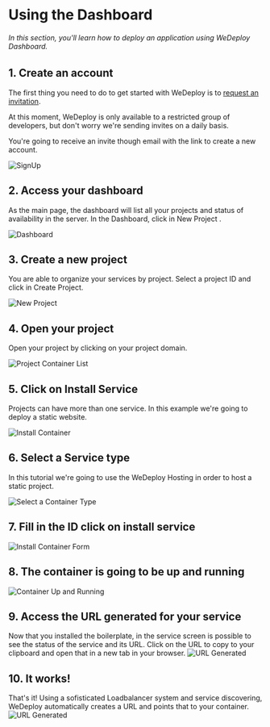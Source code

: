 # Using the Dashboard

###### In this section, you'll learn how to deploy an application using WeDeploy Dashboard.

<!-- <article id="1-create-an-account"> -->

## 1. Create an account


The first thing you need to do to get started with WeDeploy is to [request an invitation](http://wedeploy.com/).

At this moment, WeDeploy is only available to a restricted group of developers, but don't worry we're sending invites on a daily basis.

You're going to receive an invite though email with the link to create a new account.

![SignUp](https://cloud.githubusercontent.com/assets/301291/17795864/bfc70c4a-6570-11e6-94f8-2b9cf3c45998.jpg)

<!-- </article> -->

<!-- <article id="2-access-your-dashboard"> -->

## 2. Access your dashboard

As the main page, the dashboard will list all your projects and status of availability in the server. In the Dashboard, click in New Project .

![Dashboard](https://cloud.githubusercontent.com/assets/301291/18655293/798013ae-7e9c-11e6-8f7f-4d029d73d2bb.png)

<!-- </article> -->

<!-- <article id="3-create-a-new-project"> -->

## 3. Create a new project

You are able to organize your services by project. Select a project ID and click in Create Project.

![New Project](https://cloud.githubusercontent.com/assets/301291/18656444/0409e49c-7ea6-11e6-8961-eeccd4deab43.png)

<!-- </article> -->

<!-- <article id="4-open-your-project"> -->

## 4. Open your project

Open your project by clicking on your project domain.

![Project Container List](https://cloud.githubusercontent.com/assets/301291/18656506/7e3d873c-7ea6-11e6-945b-2da9ba801c3e.png)

<!-- </article> -->

<!-- <article id="5-click-in-install-service"> -->

## 5. Click on Install Service

Projects can have more than one service. In this example we're going to deploy a static website.

![Install Container](https://cloud.githubusercontent.com/assets/301291/18655453/c83e2a66-7e9d-11e6-8440-673e3781335b.png)

<!-- </article> -->

<!-- <article id="6-select-a-service-type"> -->

## 6. Select a Service type
In this tutorial we're going to use the WeDeploy Hosting in order to host a static project.

![Select a Container Type](https://cloud.githubusercontent.com/assets/301291/18656521/9f3392b0-7ea6-11e6-9d05-29c68a657f6d.png)

<!-- </article> -->

<!-- <article id="7-fill-in-the-name-and-id-and-click-in-install-service"> -->

## 7. Fill in the ID click on install service

![Install Container Form](https://cloud.githubusercontent.com/assets/301291/18656546/cac3682e-7ea6-11e6-8e24-354a1df99ea0.png)

<!-- </article> -->

<!-- <article id="8-hosting-template-and-github-repository"> -->

## 8. The container is going to be up and running

![Container Up and Running](https://cloud.githubusercontent.com/assets/301291/18656561/f076a57c-7ea6-11e6-9d9d-aa288ca72135.png)

<!-- </article> -->

<!-- <article id="9-access-the-url-generated"> -->

## 9. Access the URL generated for your service
Now that you installed the boilerplate, in the service screen is possible to see the status of the service and its URL. Click on the URL to copy to your clipboard and open that in a new tab in your browser.
![URL Generated](https://cloud.githubusercontent.com/assets/301291/18656570/0e5adc7a-7ea7-11e6-8dd8-74f3697b520f.png)

<!-- </article> -->

<!-- <article id="10-it-works"> -->

## 10. It works!
That's it! Using a sofisticated Loadbalancer system and service discovering, WeDeploy automatically creates a URL and points that to your container.
![URL Generated](https://cloud.githubusercontent.com/assets/301291/17796616/b2ca3fd4-6576-11e6-8e18-85423f206b94.jpg)

<!-- </article> -->
